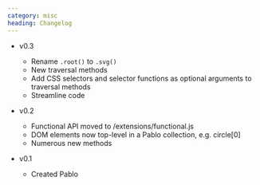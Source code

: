 ```yaml
--- 
category: misc
heading: Changelog
---
```


* v0.3
    - Rename `.root()` to `.svg()`
    - New traversal methods
    - Add CSS selectors and selector functions as optional arguments to traversal methods
    - Streamline code

* v0.2
    - Functional API moved to /extensions/functional.js
    - DOM elements now top-level in a Pablo collection, e.g. circle\[0\]
    - Numerous new methods

* v0.1
    - Created Pablo

